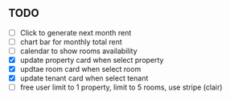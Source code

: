 ## TODO

- [ ] Click to generate next month rent
- [ ] chart bar for monthly total rent
- [ ] calendar to show rooms availability
- [x] update property card when select property
- [x] updtae room card when select room
- [x] update tenant card when select tenant
- [ ] free user limit to 1 property, limit to 5 rooms, use stripe (clair)